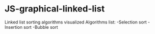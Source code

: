 # JS-graphical-linked-list
Linked list sorting algorithms visualized
Algorithms list:
-Selection sort
-Insertion sort
-Bubble sort
